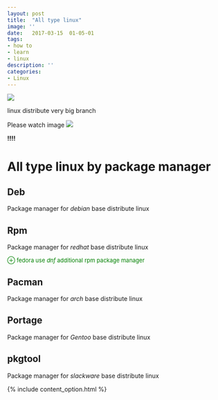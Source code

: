 ```yaml
---
layout: post
title:  "All type linux"
image: ''
date:   2017-03-15  01-05-01
tags:
- how to
- learn
- linux
description: ''
categories:
- Linux  
---
```


<img src="{{ site.url }}/assets/img/all-type-linux/choose-linux-package-670x335.jpg">


<p>linux distribute very big branch</p>
Please watch image 

<img src="{{ site.url }}/assets/img/all-type-linux/Linux_Distribution_Timeline.svg">


<b> !!!! </b>
<!-- warning -->

# All type linux by package manager

## Deb

Package manager for <i>debian</i> base distribute linux

## Rpm

Package manager for <i>redhat</i> base distribute linux

<p style="font-size: 13px;color: green;">⊕ fedora use <i>dnf</i> additional rpm package manager</p>

## Pacman

Package manager for <i>arch</i> base distribute linux

## Portage

Package manager for <i>Gentoo</i> base distribute linux


## pkgtool

Package manager for <i>slackware</i> base distribute linux


{% include content_option.html %}
